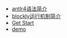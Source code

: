 - [antlr4语法简介](antlr4.md)  
- [blockly运行机制简介](blockly.md)  
- [Get Start](getStart.md)  
- [demo](demo.md)  